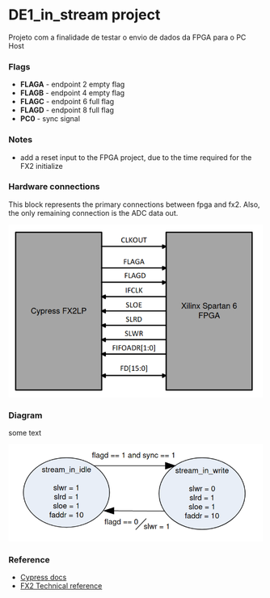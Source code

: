 # DE1_in_stream project

Projeto com a finalidade de testar o envio de dados da FPGA para o PC Host

### Flags

* **FLAGA** - endpoint 2 empty flag
* **FLAGB** - endpoint 4 empty flag
* **FLAGC** - endpoint 6 full flag
* **FLAGD** - endpoint 8 full flag
* **PC0** - sync signal

### Notes

* add a reset input to the FPGA project, due to the time required for the FX2 initialize

### Hardware connections

This block represents the primary connections between fpga and fx2. Also, the only remaining connection is the ADC data out.

![hardware connections](hardware_connections_diagram.png)
### Diagram

some text

![stream in](data_stream_in_state_diagram.png)

### Reference

* [Cypress docs](https://www.cypress.com/documentation/application-notes/an61345-designing-ez-usb-fx2lp-slave-fifo-interface)
* [FX2 Technical reference](https://www.cypress.com/documentation/technical-reference-manuals/ez-usbr-technical-reference-manual)